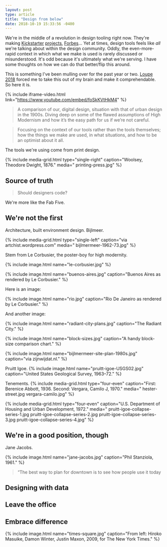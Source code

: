 ```yaml
---
layout: post
type: article
title: "Design from below"
date: 2018-10-19 15:33:56 -0400
---
```


We're in the middle of a revolution in design tooling right now. They're making [Kickstarter]() [projects](), [Forbes]()... Yet at times, design tools feels like _all_ we're talking about within the design community. Oddly, the even-more-rapid context in which what we make is used is rarely discussed or misunderstood. It's odd because it's ultimately what we're serving. I have some thoughts on how we can do that better/flip this around.

This is something I've been mulling over for the past year or two. [Loupe 2018]() forced me to take this out of my brain and make it comprehendable. So here it is.

{% include iframe-video.html link="https://www.youtube.com/embed/foSkKVtHkM4" %}

> A comparison of our, digital design, situation with that of urban design in the 1900s. Diving deep on some of the flawed assumptions of High Modernism and how it’s the easy path for us if we’re not careful.

> Focusing on the context of our tools rather than the tools themselves; how the things we make are used, in what situations, and how to be an optimist about it all.

<!-- ## The print-design dichotomy -->

The tools we're using come from print design.

{% include media-grid.html
  type="single-right"
  caption="Woolsey, Theodore Dwight, 1876."
  media="
  printing-press.jpg" %}

## Source of truth

> Should designers code?

We're more like the Fab Five.

## We're not the first

Architecture, built environment design. Bijlmeer.

{% include media-grid.html
  type="single-left"
  caption="via artchist.wordpress.com"
  media="
  bijlmermeer-1962-73.jpg" %}

<!-- https://artchist.wordpress.com/2016/02/17/bijlmer-neighbourhood-in-amsterdam/#jp-carousel-871 -->

Stem from Le Corbusier, the poster-boy for high modernity.

{% include image.html name="le-corbusier.jpg" %}

{% include image.html name="buenos-aires.jpg" caption="Buenos Aires as rendered by Le Corbusier." %}

Here is an image:

{% include image.html name="rio.jpg" caption="Rio De Janeiro as rendered by Le Corbusier." %}

And another image:

{% include image.html name="radiant-city-plans.jpg" caption="The Radiant City." %}

{% include image.html name="block-sizes.jpg" caption="A handy block-size comparison chart." %}

{% include image.html name="bijlmermeer-site-plan-1980s.jpg" caption="via zijnwijdat.nl." %}

Pruitt Igoe.
{% include image.html name="pruitt-igoe-USGS02.jpg" caption="United States Geological Survey, 1963–72." %}

Tenements.
{% include media-grid.html
  type="four-even"
  caption="First: Berenice Abbott, 1936. Second: Vergara, Camilo J, 1970."
  media="
  hester-street.jpg
  vergara-camilo.jpg" %}

{% include media-grid.html
  type="four-even"
  caption="U.S. Department of Housing and Urban Development, 1972."
  media="
  pruitt-igoe-collapse-series-1.jpg
  pruitt-igoe-collapse-series-2.jpg
  pruitt-igoe-collapse-series-3.jpg
  pruitt-igoe-collapse-series-4.jpg" %}

## We're in a good position, though

Jane Jacobs.

{% include image.html name="jane-jacobs.jpg" caption="Phil Stanziola, 1961." %}

> “The best way to plan for downtown is to see how people use it today

## Designing with data

## Leave the office

## Embrace difference

{% include image.html name="times-square.jpg" caption="From left: Hiroko Masuike, Damon Winter, Justin Maxon, 2009, for The New York Times." %}
